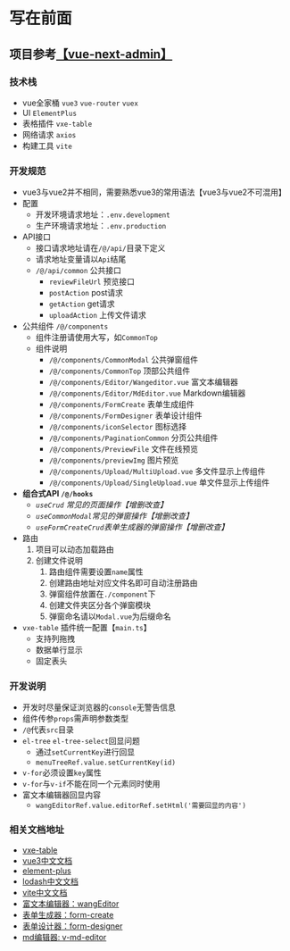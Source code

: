 # 写在前面
## 项目参考[【vue-next-admin】](https://gitee.com/lyt-top/vue-next-admin)
### 技术栈
- vue全家桶 `vue3` `vue-router` `vuex`
- UI `ElementPlus`
- 表格插件 `vxe-table`
- 网络请求 `axios`
- 构建工具 `vite`
### 开发规范
- vue3与vue2并不相同，需要熟悉vue3的常用语法【vue3与vue2不可混用】
- 配置
    - 开发环境请求地址：`.env.development`
    - 生产环境请求地址：`.env.production`
- API接口
    - 接口请求地址请在`/@/api/`目录下定义
    - 请求地址变量请以`Api`结尾
    - `/@/api/common` 公共接口
        - `reviewFileUrl` 预览接口
        - `postAction` post请求
        - `getAction` get请求
        - `uploadAction` 上传文件请求
- 公共组件 `/@/components`
    - 组件注册请使用大写，如`CommonTop`
    - 组件说明
        - `/@/components/CommonModal` 公共弹窗组件
        - `/@/components/CommonTop` 顶部公共组件
        - `/@/components/Editor/Wangeditor.vue` 富文本编辑器
        - `/@/components/Editor/MdEditor.vue` Markdown编辑器
        - `/@/components/FormCreate` 表单生成组件
        - `/@/components/FormDesigner` 表单设计组件
        - `/@/components/iconSelector` 图标选择
        - `/@/components/PaginationCommon` 分页公共组件
        - `/@/components/PreviewFile` 文件在线预览
        - `/@/components/previewImg` 图片预览
        - `/@/components/Upload/MultiUpload.vue` 多文件显示上传组件
        - `/@/components/Upload/SingleUpload.vue` 单文件显示上传组件
- **组合式API `/@/hooks`**
    - *`useCrud` 常见的页面操作【增删改查】*
    - *`useCommonModal`常见的弹窗操作【增删改查】*
    - *`useFormCreateCrud`表单生成器的弹窗操作【增删改查】*
- 路由
    1. 项目可以动态加载路由
    2. 创建文件说明
        1. 路由组件需要设置`name`属性
        2. 创建路由地址对应文件名即可自动注册路由
        3. 弹窗组件放置在`./component`下
        4. 创建文件夹区分各个弹窗模块
        5. 弹窗命名请以`Modal.vue`为后缀命名
- `vxe-table` 插件统一配置【`main.ts`】
    - 支持列拖拽
    - 数据单行显示
    - 固定表头

### 开发说明
- 开发时尽量保证浏览器的`console`无警告信息
- 组件传参`props`需声明参数类型
- `/@`代表`src`目录
- `el-tree` `el-tree-select`回显问题
    - 通过`setCurrentKey`进行回显
    - `menuTreeRef.value.setCurrentKey(id)`
- `v-for`必须设置`key`属性
- `v-for`与`v-if`不能在同一个元素同时使用
- 富文本编辑器回显内容
    - `wangEditorRef.value.editorRef.setHtml('需要回显的内容')`

### 相关文档地址
- [vxe-table](https://vxetable.cn/#/table/start/install)
- [vue3中文文档](https://www.javascriptc.com/vue3js/guide/introduction.html)
- [element-plus](https://element-plus.gitee.io/zh-CN/guide/design.html)
- [lodash中文文档](https://www.lodashjs.com/)
- [vite中文文档](https://vitejs.cn/vite3-cn/guide/why.html)
- [富文本编辑器：wangEditor](https://www.wangeditor.com/)
- [表单生成器：form-create](http://www.form-create.com/v3/guide/)
- [表单设计器：form-designer](http://designer.form-create.com/guide/)
- [md编辑器: v-md-editor](https://code-farmer-i.github.io/vue-markdown-editor/zh/quick-start.html#%E5%AE%89%E8%A3%85)
